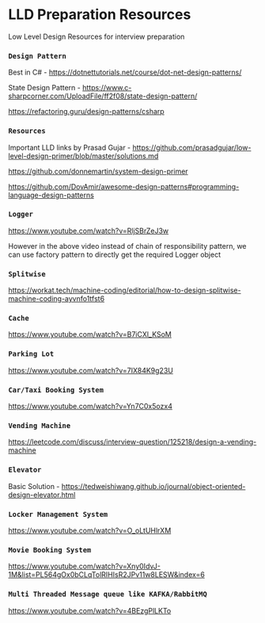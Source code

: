# LLD Preparation Resources
Low Level Design Resources for interview preparation

### `Design Pattern`

Best in C# - https://dotnettutorials.net/course/dot-net-design-patterns/

State Design Pattern - https://www.c-sharpcorner.com/UploadFile/ff2f08/state-design-pattern/

https://refactoring.guru/design-patterns/csharp

### `Resources` 

Important LLD links by Prasad Gujar - https://github.com/prasadgujar/low-level-design-primer/blob/master/solutions.md

https://github.com/donnemartin/system-design-primer

https://github.com/DovAmir/awesome-design-patterns#programming-language-design-patterns


### `Logger`

https://www.youtube.com/watch?v=RljSBrZeJ3w

However in the above video instead of chain of responsibility pattern, we can use factory pattern to directly get the required Logger object

### `Splitwise`

https://workat.tech/machine-coding/editorial/how-to-design-splitwise-machine-coding-ayvnfo1tfst6

### `Cache`

https://www.youtube.com/watch?v=B7iCXl_KSoM

### `Parking Lot`

https://www.youtube.com/watch?v=7IX84K9g23U

### `Car/Taxi Booking System`

https://www.youtube.com/watch?v=Yn7C0x5ozx4

### `Vending Machine`

https://leetcode.com/discuss/interview-question/125218/design-a-vending-machine

### `Elevator`

Basic Solution - https://tedweishiwang.github.io/journal/object-oriented-design-elevator.html 

### `Locker Management System`

https://www.youtube.com/watch?v=O_oLtUHlrXM

### `Movie Booking System`

https://www.youtube.com/watch?v=Xny0IdvJ-1M&list=PL564gOx0bCLqTolRIHIsR2JPv11w8LESW&index=6

### `Multi Threaded Message queue like KAFKA/RabbitMQ`

https://www.youtube.com/watch?v=4BEzgPlLKTo
